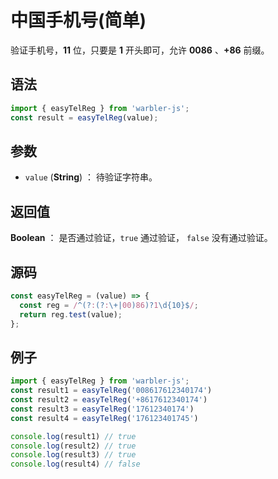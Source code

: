 <!--
 * @Author: 一尾流莺
 * @Description:中国手机号(简单)
 * @Date: 2021-09-13 18:18:23
 * @LastEditTime: 2021-10-13 18:50:50
 * @FilePath: \warblerjs-guide\docs\guide\reg\easyTelReg.md
-->

# 中国手机号(简单)

验证手机号，**11** 位，只要是 **1** 开头即可，允许 **0086** 、**+86** 前缀。

## 语法

```js
import { easyTelReg } from 'warbler-js';
const result = easyTelReg(value);
```

## 参数

- `value` (**String**) ： 待验证字符串。

## 返回值

**Boolean** ： 是否通过验证，`true` 通过验证， `false` 没有通过验证。

## 源码

```js
const easyTelReg = (value) => {
  const reg = /^(?:(?:\+|00)86)?1\d{10}$/;
  return reg.test(value);
};
```

## 例子

```js
import { easyTelReg } from 'warbler-js';
const result1 = easyTelReg('008617612340174')
const result2 = easyTelReg('+8617612340174')
const result3 = easyTelReg('17612340174')
const result4 = easyTelReg('176123401745')

console.log(result1) // true
console.log(result2) // true
console.log(result3) // true
console.log(result4) // false
```
